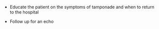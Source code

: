 - Educate the patient on the symptoms of tamponade and when to return to the hospital

- Follow up for an echo